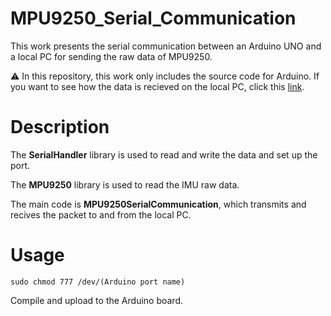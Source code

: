 # MPU9250_Serial_Communication

This work presents the serial communication between an Arduino UNO and a local PC for sending the raw data of MPU9250.

:warning: In this repository, this work only includes the source code for Arduino. If you want to see how the data is recieved on the local PC, click this [link](https://github.com/SeonilChoi/Quaternion-based-9-DOF-IMU-Kalman-Filter-in-ROS2-foxy.git).

# Description

The **SerialHandler** library is used to read and write the data and set up the port.

The **MPU9250** library is used to read the IMU raw data.

The main code is **MPU9250SerialCommunication**, which transmits and recives the packet to and from the local PC.

# Usage

```
sudo chmod 777 /dev/(Arduino port name)

```

Compile and upload to the Arduino board.
